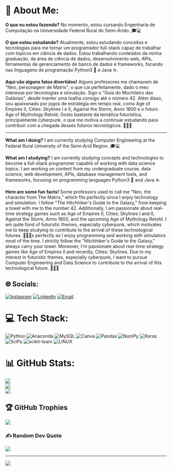 # 💫 About Me:
**O que eu estou fazendo?** No momento, estou cursando Engenharia de Computação na Universidade Federal Rural do Semi-Árido. 🎓💻

**O que estou estudando?** Atualmente, estou estudando conceitos e tecnologias para me tornar um programador full-stack capaz de trabalhar com tópicos em ciência de dados. Estou trabalhando conteúdos da minha graduação, da área de ciência de dados, desenvolvimento web, APIs, ferramentas de gerenciamento de banco de dados e frameworks, focando nas linguagens de programação Python3 🐍 e Java ☕.

**Aqui vão alguns fatos divertidos!** Alguns professores me chamavam de "Neo, personagem de Matrix", o que cai perfeitamente, dado o meu interesse por tecnologias e simulação. Sigo o "Guia do Mochileiro das Galáxias", desde manter uma toalha consigo até o número 42. Além disso, sou apaixonado por jogos de estratégia em tempo real, como Age of Empires II, Cities: Skylines I e II, Against the Storm, Anno 1800 e o futuro Age of Mythology Retold. Gosto bastante da temática futurística, principalmente cyberpunk, o que me motiva a continuar estudando para contribuir com a chegada desses futuros tecnológicos. 🌌🚀😄

<hr/>

**What am I doing?** I am currently studying Computer Engineering at the Federal Rural University of the Semi-Arid Region. 🎓💻

**What am I studying?** I am currently studying concepts and technologies to become a full-stack programmer capable of working with data science topics. I am working on content from my undergraduate course, data science, web development, APIs, database management tools, and frameworks, focusing on programming languages Python3 🐍 and Java ☕.

**Here are some fun facts!** Some professors used to call me "Neo, the character from The Matrix," which fits perfectly since I enjoy technology and simulation. I follow "The Hitchhiker's Guide to the Galaxy," from keeping a towel with me to the number 42. Additionally, I am passionate about real-time strategy games such as Age of Empires II, Cities: Skylines I and II, Against the Storm, Anno 1800, and the upcoming Age of Mythology Retold. I am quite fond of futuristic themes, especially cyberpunk, which motivates me to keep studying to contribute to the arrival of these technological futures. 🌌🚀😄s perfectly as I enjoy programming and working with simulators most of the time. I strictly follow the "Hitchhiker's Guide to the Galaxy," always carry your towel. Moreover, I'm passionate about real-time strategy games like Age of Empires II and recently, Cities: Skylines. Due to my interest in futuristic themes, especially cyberpunk, I want to pursue Computer Engineering and Data Science to contribute to the arrival of this technological future. 🌌🚀😄

## 🌐 Socials:
[![Instagram](https://img.shields.io/badge/Instagram-%23E4405F.svg?logo=Instagram&logoColor=white)](https://instagram.com/andersoncarlos___) [![LinkedIn](https://img.shields.io/badge/LinkedIn-%230077B5.svg?logo=linkedin&logoColor=white)](https://linkedin.com/in/andersoncarlos-) [![Email](https://img.shields.io/badge/Email-D14836?logo=gmail&logoColor=white)](mailto:andersoncarlos799@gmail.com)

# 💻 Tech Stack:
![Python](https://img.shields.io/badge/python-3670A0?style=for-the-badge&logo=python&logoColor=ffdd54) ![Anaconda](https://img.shields.io/badge/Anaconda-%2344A833.svg?style=for-the-badge&logo=anaconda&logoColor=white) ![MySQL](https://img.shields.io/badge/mysql-%2300f.svg?style=for-the-badge&logo=mysql&logoColor=white) ![Canva](https://img.shields.io/badge/Canva-%2300C4CC.svg?style=for-the-badge&logo=Canva&logoColor=white) ![Pandas](https://img.shields.io/badge/pandas-%23150458.svg?style=for-the-badge&logo=pandas&logoColor=white) ![NumPy](https://img.shields.io/badge/numpy-%23013243.svg?style=for-the-badge&logo=numpy&logoColor=white) ![Keras](https://img.shields.io/badge/Keras-%23D00000.svg?style=for-the-badge&logo=Keras&logoColor=white) ![SciPy](https://img.shields.io/badge/SciPy-%230C55A5.svg?style=for-the-badge&logo=scipy&logoColor=%white) ![scikit-learn](https://img.shields.io/badge/scikit--learn-%23F7931E.svg?style=for-the-badge&logo=scikit-learn&logoColor=white) ![LINUX](https://img.shields.io/badge/Linux-FCC624?style=for-the-badge&logo=linux&logoColor=black)
# 📊 GitHub Stats:
![](https://github-readme-stats.vercel.app/api?username=AndersonCSM&theme=dark&hide_border=false&include_all_commits=true&count_private=true)<br/>
![](https://github-readme-streak-stats.herokuapp.com/?user=AndersonCSM&theme=dark&hide_border=false)<br/>
[![](https://github-readme-stats.vercel.app/api/top-langs/?username=AndersonCSM&theme=dark&hide_border=false&include_all_commits=true&count_private=true&layout=compact&hide=javascript,html,jupyter%20notebook,processing)](https://github.com/AndersonCSM/github-readme-stats)<br/>


## 🏆 GitHub Trophies
![](https://github-profile-trophy.vercel.app/?username=AndersonCSM&theme=radical&no-frame=false&no-bg=true&margin-w=4)

### ✍️ Random Dev Quote
![](https://quotes-github-readme.vercel.app/api?type=horizontal&theme=radical)

---
[![](https://visitcount.itsvg.in/api?id=AndersonCSM&icon=0&color=0)](https://visitcount.itsvg.in)

<!-- Proudly created with GPRM ( https://gprm.itsvg.in ) -->

